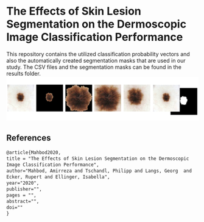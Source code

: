 # The Effects of Skin Lesion Segmentation on the Dermoscopic Image Classification Performance
This repository contains the utilized classification probability vectors and also the automatically created segmentation masks that are used in our study. The CSV files and the segmentation masks can be found in the results folder. 
![Project Image](https://github.com/masih4/Skin-lesion-segmentation-effects-of-the-classification-perfromnce/blob/master/images.jpg)



## References
```
@article{Mahbod2020,
title = "The Effects of Skin Lesion Segmentation on the Dermoscopic Image Classification Performance",
author="Mahbod, Amirreza and Tschandl, Philipp and Langs, Georg  and Ecker, Rupert and Ellinger, Isabella",
year="2020",
publisher="",
pages = "",
abstract="",
doi=""
}
```
